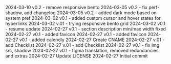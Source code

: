 2024-03-10 v0.2 - remove responsive bento
2024-03-05 v0.2 - fix perf-shadow, add changelog
2024-03-05 v0.2 - added dark mode based on system pref
2024-03-02 v0.1 - added custom cursor and hover states for hyperlinks
2024-03-02 v.01 - trying responsive bento grid
2024-03-02 v0.1 - resume update
2024-02-27 v0.1 - section description min/max width fixed
2024-02-27 v0.1 - added favicon
2024-02-27 v0.1 - added favicon
2024-02-27 v0.1 - added calendly
2024-02-27 Create CNAME
2024-02-27 v.01 - add Checklist
2024-02-27 v.01 - add Checklist
2024-02-27 v0.1 - fix img src, shadow
2024-02-27 v0.1 - figma translation, removed redundancies and extras
2024-02-27 Update LICENSE
2024-02-27 Initial commit
